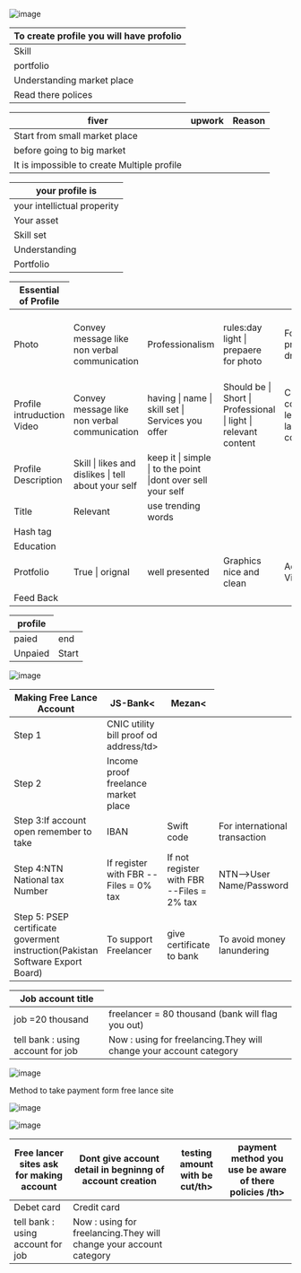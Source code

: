 ![image](https://github.com/princit/FreeLancing/assets/29123911/8bbecbb3-ba42-40ad-94a9-772172140865)

   <table>
    <thead>
      <tr>
        <th>To create profile you will have profolio</th>
      </tr>
    </thead>
    <tbody>
        <tr>
            <td>Skill</td>
        </tr>
        <tr>
            <td>portfolio</td>
        </tr>
        <tr>
            <td>Understanding market place</td>
        </tr>
        <tr>
            <td>Read there polices</td>
        </tr>
    </tbody>
  </table>

   <table>
    <thead>
      <tr>
        <th>fiver</th>
        <th>upwork</th>
        <th>Reason</th>
      </tr>
    </thead>
    <tbody>
        <tr>
            <td>Start from small market place </td>    
        </tr>
        <tr>
            <td>before going to big market </td>
        </tr>
         <tr>
            <td>It is impossible to create Multiple profile </td>
        </tr>
    </tbody>
  </table>
<table>
    <thead>
      <tr>
        <th>your profile is </th>
      </tr>
    </thead>
    <tbody>
        <tr>
            <td>your intellictual properity </td>    
        </tr>
        <tr>
            <td>Your asset </td>
        </tr>
         <tr>
            <td>Skill set</td>
        </tr>
         <tr>
            <td>Understanding</td>
        </tr>
         <tr>
            <td>Portfolio</td>
        </tr>
    </tbody>
  </table>
<table>
    <thead>
      <tr>
        <th>Essential of Profile </th>
      </tr>
    </thead>
    <tbody>
        <tr>
            <td>Photo </td>    
           <td>Convey message like non verbal communication </td> 
           <td>Professionalism </td> 
           <td>rules:day light | prepaere for photo </td> 
           <td>Focus on face | proper dressing</td> 
           <td>pic not having  table and chair </td>           
           <td>photofeeler.com-->feed back by peoples </td>           
        </tr>
        <tr>
            <td>Profile intruduction Video</td>
            <td>Convey message like non verbal communication </td> 
            <td>having  | name | skill set | Services you offer </td>   
            <td>Should be  | Short | Professional | light | relevant content </td>   
            <td>Client see  | confidence level | body language  | communication </td>   
       </tr>
         <tr>
            <td>Profile Description</td>
            <td>Skill  | likes and dislikes   | tell about your self </td>
            <td>keep it   | simple  | to the point |dont over sell your self  </td> 
        </tr>
         <tr>
            <td>Title</td>
            <td>Relevant</td>
            <td>use trending words</td>
         </tr>
         <tr>
            <td>Hash tag</td>
        </tr>
        <tr>
            <td>Education</td>
        </tr>
         <tr>
            <td>Protfolio</td>
            <td>True | orignal</td>
            <td>well presented </td>
            <td>Graphics nice and clean</td>           
            <td>Add demo Video</td>
        </tr>
         <tr>
            <td>Feed Back</td>
        </tr>
    </tbody>
  </table>

<table>
    <thead>
      <tr>
        <th>profile</th>
      </tr>
    </thead>
    <tbody>
        <tr>
            <td>paied</td>    
            <td>end</td>    
        </tr>
        <tr>
            <td>Unpaied  </td>
            <td>Start </td>
        </tr>
    </tbody>
  </table>
  
  ![image](https://github.com/princit/FreeLancing/assets/29123911/07c375ec-84d8-4253-be73-3faf169a6ba8)

<table>
    <thead>
      <tr>
        <th>Making Free Lance Account</th>
        <th>JS-Bank<</th>
        <th>Mezan<</th>
      </tr>
    </thead>
    <tbody>
        <tr>
            <td>Step 1 </td>    
            <td>CNIC utility bill proof od address/td>    
        </tr>
        <tr>
            <td>Step 2 </td>    
            <td>Income proof freelance market place</td> 
        </tr>
         <tr>
            <td>Step 3:If account open remember to take </td>    
            <td>IBAN</td>
            <td>Swift code </td>
            <td>For international transaction</td>
        </tr>
        <tr>
            <td>Step 4:NTN National tax Number </td>    
            <td>If register with FBR --Files = 0% tax</td>
            <td>If not register with FBR --Files = 2% tax </td>
            <td>NTN-->User Name/Password</td>
        </tr>
         <tr>
            <td>Step 5: PSEP certificate goverment instruction(Pakistan Software Export Board) </td>    
            <td>To support Freelancer</td>
            <td>give certificate to bank  </td>
            <td>To avoid money lanundering</td>
        </tr>
    </tbody>
  </table>
          
 <table>
    <thead>
      <tr>
        <th>Job account title</th>
      </tr>
    </thead>
    <tbody>
        <tr>
            <td>job =20 thousand</td>    
            <td>freelancer = 80 thousand (bank will flag you out)</td>    
        </tr>
        <tr>
            <td> tell bank : using account for job  </td>
            <td> Now : using for freelancing.They will change your account category </td>
        </tr>
    </tbody>
  </table>

![image](https://github.com/princit/FreeLancing/assets/29123911/7af71c43-f6ba-45bf-b710-b029952ab43d)

 Method to take payment form free lance site
 
 ![image](https://github.com/princit/FreeLancing/assets/29123911/1e168061-07b0-4d2f-8748-eec63df6b3cd)

![image](https://github.com/princit/FreeLancing/assets/29123911/91cba2be-16da-40d4-8ebc-1f1e188932cb)

 <table>
    <thead>
      <tr>
        <th>Free lancer sites ask for making account</th>
        <th>Dont give account detail in begninng of account creation</th> 
        <th>testing amount with be cut/th> 
        <th>payment method you use be aware of there policies /th> 
      </tr>
    </thead>
    <tbody>
        <tr>
            <td>Debet card</td>    
            <td>Credit card</td>    
        </tr>
        <tr>
            <td> tell bank : using account for job  </td>
            <td> Now : using for freelancing.They will change your account category </td>
        </tr>
    </tbody>
  </table>
